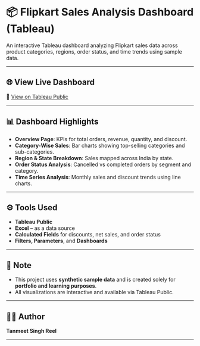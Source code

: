 # 📦 Flipkart Sales Analysis Dashboard (Tableau)

An interactive Tableau dashboard analyzing Flipkart sales data across product categories, regions, order status, and time trends using sample data.

---

## 🌐 View Live Dashboard

🔗 [View on Tableau Public](https://public.tableau.com/app/profile/tanmeet.reel/viz/Flipkart_Sales_Dashboard/Dashboard1)

---

## 📊 Dashboard Highlights

- **Overview Page**: KPIs for total orders, revenue, quantity, and discount.
- **Category-Wise Sales**: Bar charts showing top-selling categories and sub-categories.
- **Region & State Breakdown**: Sales mapped across India by state.
- **Order Status Analysis**: Cancelled vs completed orders by segment and category.
- **Time Series Analysis**: Monthly sales and discount trends using line charts.

---

## ⚙️ Tools Used

- **Tableau Public**
- **Excel** – as a data source
- **Calculated Fields** for discounts, net sales, and order status
- **Filters, Parameters**, and **Dashboards**

---

## 📌 Note

- This project uses **synthetic sample data** and is created solely for **portfolio and learning purposes**.
- All visualizations are interactive and available via Tableau Public.

---

## 👨‍💻 Author

**Tanmeet Singh Reel**  

---
